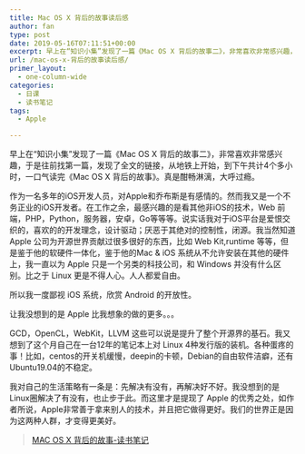 ```yaml
---
title: Mac OS X 背后的故事读后感
author: fan
type: post
date: 2019-05-16T07:11:51+00:00
excerpt: 早上在“知识小集”发现了一篇《Mac OS X 背后的故事二》，非常喜欢非常感兴趣，于是往前找第一篇，发现了全文的链接，从地铁上开始，到下午共计4个多小时，一口气读完《Mac OS X 背后的故事》。真是酣畅淋漓，大呼过瘾。
url: /mac-os-x-背后的故事读后感/
primer_layout:
  - one-column-wide
categories:
  - 日课
  - 读书笔记
tags:
  - Apple

---
```

早上在“知识小集”发现了一篇《Mac OS X 背后的故事二》，非常喜欢非常感兴趣，于是往前找第一篇，发现了全文的链接，从地铁上开始，到下午共计4个多小时，一口气读完《Mac OS X 背后的故事》。真是酣畅淋漓，大呼过瘾。
  
作为一名多年的iOS开发人员，对Apple和乔布斯是有感情的。然而我又是一个不务正业的iOS开发者。在工作之余，最感兴趣的是看其他非iOS的技术，Web 前端，PHP，Python，服务器，安卓，Go等等等。说实话我对于iOS平台是爱恨交织的，喜欢的的开发理念，设计驱动；厌恶于其绝对的控制性，闭源。我当然知道 Apple 公司为开源世界贡献过很多很好的东西，比如 Web Kit,runtime 等等，但是鉴于他的软硬件一体化，鉴于他的Mac & iOS 系统从不允许安装在其他的硬件上，我一直以为 Apple 只是一个另类的科技公司，和 Windows 并没有什么区别。比之于 Linux 更是不得人心。人人都爱自由。
  
所以我一度鄙视 iOS 系统，欣赏 Android 的开放性。
  
让我没想到的是 Apple 比我想象的做的更多。。。
  
GCD，OpenCL，WebKit，LLVM 这些可以说是提升了整个开源界的基石。我又想到了这个月自己在一台12年的笔记本上对 Linux 4种发行版的装机。各种蛋疼的事！比如，centos的开关机缓慢，deepin的卡顿，Debian的自由软件洁癖，还有Ubuntu19.04的不稳定。
  
我对自己的生活策略有一条是：先解决有没有，再解决好不好。我没想到的是Linux圈解决了有没有，也止步于此。而这里才是提现了 Apple 的优秀之处，如作者所说，Apple非常善于拿来别人的技术，并且把它做得更好。我们的世界正是因为这两种人群，才变得更美好。

<blockquote class="wp-embedded-content" data-secret="HvsX11fHDd">
  <p>
    <a href="https://www.v5u.win/mac-os-x-%e8%83%8c%e5%90%8e%e7%9a%84%e6%95%85%e4%ba%8b-%e8%af%bb%e4%b9%a6%e7%ac%94%e8%ae%b0/">MAC OS X 背后的故事-读书笔记</a>
  </p>
</blockquote>

<iframe title="《MAC OS X 背后的故事-读书笔记》—为吾优 金玉游龙" class="wp-embedded-content" sandbox="allow-scripts" security="restricted" style="position: absolute; clip: rect(1px, 1px, 1px, 1px);" src="https://www.v5u.win/mac-os-x-%e8%83%8c%e5%90%8e%e7%9a%84%e6%95%85%e4%ba%8b-%e8%af%bb%e4%b9%a6%e7%ac%94%e8%ae%b0/embed/#?secret=HvsX11fHDd" data-secret="HvsX11fHDd" width="600" height="338" frameborder="0" marginwidth="0" marginheight="0" scrolling="no"></iframe>